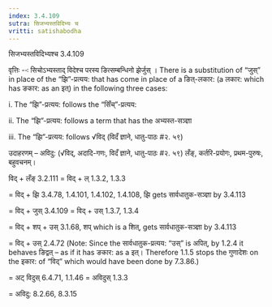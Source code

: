 ```yaml
---
index: 3.4.109
sutra: सिजभ्यस्तविदिभ्यः च
vritti: satishabodha
---
```



 सिजभ्यस्तविदिभ्यश्च 3.4.109 


वृत्तिः --ः सिचोऽभ्यस्ताद् विदेश्च परस्य ङित्सम्बन्धिनो झेर्जुस् । There is a substitution of “जुस्” in place of the “झि”-प्रत्यय: that has come in place of a ङित्-लकार: (a लकार: which has ङकार: as an इत्) in the following three cases: 

i. The “झि”-प्रत्यय: follows the “सिँच्”-प्रत्यय: 

ii. The “झि”-प्रत्यय: follows a term that has the अभ्यस्त-सञ्ज्ञा 

iii. The “झि”-प्रत्यय: follows √विद् (विदँ ज्ञाने, धातु-पाठः #२. ५९) 


उदाहरणम् – अविदु: (√विद्, अदादि-गणः, विदँ ज्ञाने, धातु-पाठः #२. ५९) लँङ्, कर्तरि-प्रयोगः, प्रथम-पुरुषः, बहुवचनम्। 


विद् + लँङ् 3.2.111 = विद् + ल् 1.3.2, 1.3.3 

= विद् + झि 3.4.78, 1.4.101, 1.4.102, 1.4.108, झि gets सार्वधातुक-सञ्ज्ञा by 3.4.113 

= विद् + जुस् 3.4.109 = विद् + उस् 1.3.7, 1.3.4 

= विद् + शप् + उस् 3.1.68, शप् which is a शित्, gets सार्वधातुक-सञ्ज्ञा by 3.4.113 

= विद् + उस् 2.4.72 (Note: Since the सार्वधातुक-प्रत्यय: “उस्” is अपित्, by 1.2.4 it behaves ङिद्वत् – as if it has ङकार: as a इत्। Therefore 1.1.5 stops the गुणादेशः on the इकार: of “विद्” which would have been done by 7.3.86.) 

= अट् विदुस् 6.4.71, 1.1.46 = अविदुस् 1.3.3 

= अविदु: 8.2.66, 8.3.15 


